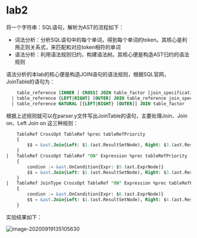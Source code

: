 # lab2

将一个字符串：SQL语句，解析为AST的流程如下：
*  词法分析：分析SQL语句中的每个单词，得到每个单词的token。其核心是利用正则关系式，来匹配和对应token相符的单词
* 语法分析：利用语法规则归约，构建语法树。其核心便是构造AST归约的语法规则

语法分析的本lab的核心便是构造JOIN语句的语法规则，根据SQL官网，JoinTable的语句为：

```SQL
    table_reference [INNER | CROSS] JOIN table_factor [join_specification]
  | table_reference {LEFT|RIGHT} [OUTER] JOIN table_reference join_specification
  | table_reference NATURAL [{LEFT|RIGHT} [OUTER]] JOIN table_factor
```
根据上述规则就可以在parser.y文件写出JoinTable的语句，主要处理Join、Join on、Left Join on 这三种规则：
```sql
	TableRef CrossOpt TableRef %prec tableRefPriority
	{
		$$ = &ast.Join{Left: $1.(ast.ResultSetNode), Right: $3.(ast.ResultSetNode), Tp: ast.CrossJoin} 
	}
|	TableRef CrossOpt TableRef "ON" Expression %prec tableRefPriority
	{
		condion := &ast.OnCondition{Expr: $5.(ast.ExprNode)}
		$$ = &ast.Join{Left: $1.(ast.ResultSetNode), Right: $3.(ast.ResultSetNode), Tp: ast.CrossJoin, On: condion}
	}
|	TableRef JoinType CrossOpt TableRef "ON" Expression %prec tableRefPriority
	{
		condion := &ast.OnCondition{Expr: $6.(ast.ExprNode)}
		$$ = &ast.Join{Left: $1.(ast.ResultSetNode), Right: $4.(ast.ResultSetNode), Tp: $2.(ast.JoinType), On: condion}
	}
```

实验结果如下：

![image-20200919135105630](/home/xiejian/.config/Typora/typora-user-images/image-20200919135105630.png)